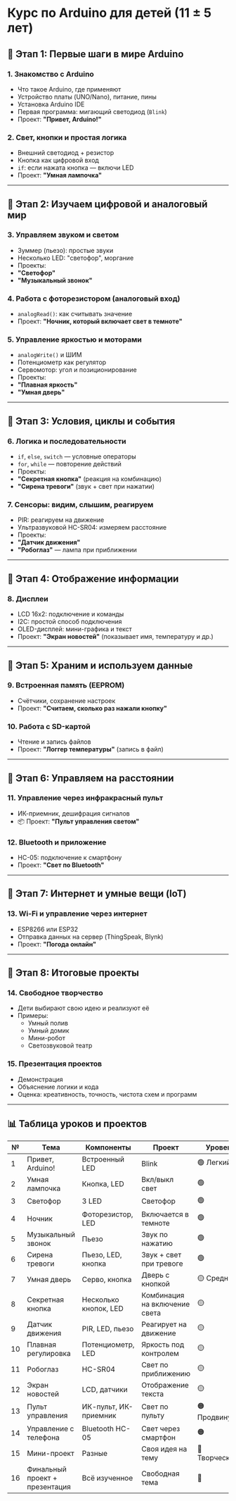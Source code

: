 #  Курс по Arduino для детей (11 ± 5 лет)

## 🔹 Этап 1: Первые шаги в мире Arduino

### 1. Знакомство с Arduino
- Что такое Arduino, где применяют
- Устройство платы (UNO/Nano), питание, пины
- Установка Arduino IDE
- Первая программа: мигающий светодиод (`Blink`)
-  Проект: **"Привет, Arduino!"**

### 2. Свет, кнопки и простая логика
- Внешний светодиод + резистор
- Кнопка как цифровой вход
- `if`: если нажата кнопка — включи LED
-  Проект: **"Умная лампочка"**

---

## 🔹 Этап 2: Изучаем цифровой и аналоговый мир

### 3. Управляем звуком и светом
- Зуммер (пьезо): простые звуки
- Несколько LED: "светофор", моргание
-  Проекты:
  - **"Светофор"**
  - **"Музыкальный звонок"**

### 4. Работа с фоторезистором (аналоговый вход)
- `analogRead()`: как считывать значение
-  Проект: **"Ночник, который включает свет в темноте"**

### 5. Управление яркостью и моторами
- `analogWrite()` и ШИМ
- Потенциометр как регулятор
- Сервомотор: угол и позиционирование
-  Проекты:
  - **"Плавная яркость"**
  - **"Умная дверь"**

---

## 🔹 Этап 3: Условия, циклы и события

### 6. Логика и последовательности
- `if`, `else`, `switch` — условные операторы
- `for`, `while` — повторение действий
-  Проекты:
  - **"Секретная кнопка"** (реакция на комбинацию)
  - **"Сирена тревоги"** (звук + свет при нажатии)

### 7. Сенсоры: видим, слышим, реагируем
- PIR: реагируем на движение
- Ультразвуковой HC-SR04: измеряем расстояние
-  Проекты:
  - **"Датчик движения"**
  - **"Робоглаз"** — лампа при приближении

---

## 🔹 Этап 4: Отображение информации

### 8. Дисплеи
- LCD 16x2: подключение и команды
- I2C: простой способ подключения
- OLED-дисплей: мини-графика и текст
-  Проект: **"Экран новостей"** (показывает имя, температуру и др.)

---

## 🔹 Этап 5: Храним и используем данные

### 9. Встроенная память (EEPROM)
- Счётчики, сохранение настроек
-  Проект: **"Считаем, сколько раз нажали кнопку"**

### 10. Работа с SD-картой
- Чтение и запись файлов
-  Проект: **"Логгер температуры"** (запись в файл)

---

## 🔹 Этап 6: Управляем на расстоянии

### 11. Управление через инфракрасный пульт
- ИК-приемник, дешифрация сигналов
- 📦 Проект: **"Пульт управления светом"**

### 12. Bluetooth и приложение
- HC-05: подключение к смартфону
-  Проект: **"Свет по Bluetooth"**

---

## 🔹 Этап 7: Интернет и умные вещи (IoT)

### 13. Wi-Fi и управление через интернет
- ESP8266 или ESP32
- Отправка данных на сервер (ThingSpeak, Blynk)
-  Проект: **"Погода онлайн"**

---

## 🔹 Этап 8: Итоговые проекты

### 14. Свободное творчество
- Дети выбирают свою идею и реализуют её
- Примеры:
  - Умный полив
  - Умный домик
  - Мини-робот
  - Светозвуковой театр

### 15. Презентация проектов
- Демонстрация
- Объяснение логики и кода
- Оценка: креативность, точность, чистота схем и программ

---

## 📊 Таблица уроков и проектов

| №  | Тема                             | Компоненты                  | Проект                              | Уровень        |
|----|----------------------------------|-----------------------------|-------------------------------------|----------------|
| 1  | Привет, Arduino!                 | Встроенный LED              | Blink                               | 🟢 Легкий      |
| 2  | Умная лампочка                   | Кнопка, LED                 | Вкл/выкл свет                       | 🟢             |
| 3  | Светофор                         | 3 LED                       | Светофор                            | 🟢             |
| 4  | Ночник                           | Фоторезистор, LED           | Включается в темноте                | 🟢             |
| 5  | Музыкальный звонок              | Пьезо                       | Звук по нажатию                     | 🟢             |
| 6  | Сирена тревоги                  | Пьезо, LED, кнопка          | Звук + свет при тревоге             | 🟢             |
| 7  | Умная дверь                      | Серво, кнопка               | Дверь с кнопкой                     | 🟡 Средний     |
| 8  | Секретная кнопка                | Несколько кнопок, LED       | Комбинация на включение света       | 🟡             |
| 9  | Датчик движения                  | PIR, LED, пьезо             | Реагирует на движение               | 🟡             |
| 10 | Плавная регулировка              | Потенциометр, LED           | Яркость под контролем               | 🟡             |
| 11 | Робоглаз                         | HC-SR04                     | Свет по приближению                 | 🟡             |
| 12 | Экран новостей                   | LCD, датчики                | Отображение текста                  | 🟡             |
| 13 | Пульт управления                 | ИК-пульт, ИК-приемник       | Свет по пульту                      | 🟠 Продвинутый |
| 14 | Управление с телефона            | Bluetooth HC-05             | Свет через смартфон                 | 🟠             |
| 15 | Мини-проект                      | Разные                     | Своя идея на тему                   | 🔵 Творческий  |
| 16 | Финальный проект + презентация   | Всё изученное               | Свободная тема                      | 🔵             |
